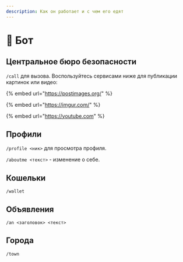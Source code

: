 ```yaml
---
description: Как он работает и с чем его едят
---
```


# 🤖 Бот

## Центральное бюро безопасности

`/call` для вызова. Воспользуйтесь сервисами ниже для публикации картинок или видео:

{% embed url="https://postimages.org/" %}

{% embed url="https://imgur.com/" %}

{% embed url="https://youtube.com" %}

## Профили

`/profile <ник>` для просмотра профиля.

`/aboutme <текст>` - изменение о себе.

## Кошельки

`/wallet`

## Объявления

`/an <заголовок> <текст>`

## Города

`/town`
